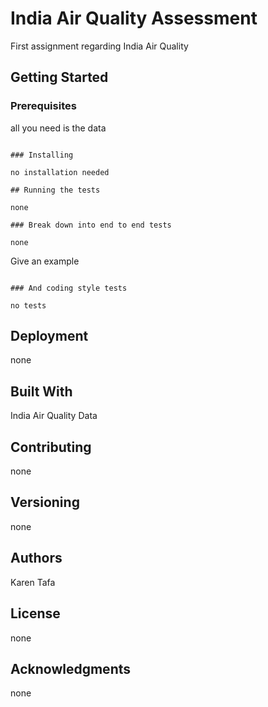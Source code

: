 # India Air Quality Assessment

First assignment regarding India Air Quality 

## Getting Started


### Prerequisites

all you need is the data
```

### Installing

no installation needed

## Running the tests

none

### Break down into end to end tests

none

```
Give an example
```

### And coding style tests

no tests
```

## Deployment

none

## Built With

India Air Quality Data

## Contributing

none
## Versioning

none

## Authors

Karen Tafa


## License

none

## Acknowledgments

none
